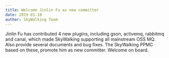 ```yaml
---
title: Welcome Jinlin Fu as new committer
date: 2019-01-10
author: SkyWalking Team
---
```


Jinlin Fu has contributed 4 new plugins, including gson, activemq, rabbitmq and canal, which made SkyWalking supporting all mainstream OSS MQ. Also provide several documents and bug fixes. The SkyWalking PPMC based on these, promote him as new committer. Welcome on board.
